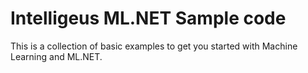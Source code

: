 # Intelligeus ML.NET Sample code

This is a collection of basic examples to get you started with Machine Learning and ML.NET.